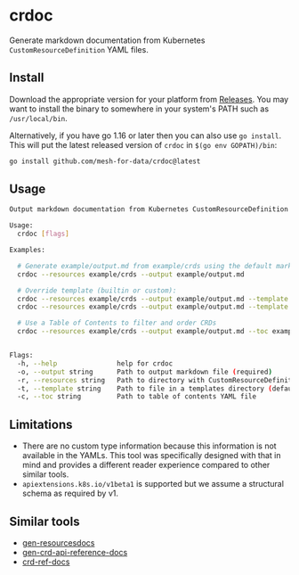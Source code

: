 # crdoc

Generate markdown documentation from Kubernetes `CustomResourceDefinition` YAML files.

## Install

Download the appropriate version for your platform from [Releases](https://github.com/mesh-for-data/crdoc/releases/latest).
You may want to install the binary to somewhere in your system's PATH such as `/usr/local/bin`.

Alternatively, if you have go 1.16 or later then you can also use `go install`. 
This will put the latest released version of `crdoc` in `$(go env GOPATH)/bin`:

```bash
go install github.com/mesh-for-data/crdoc@latest
```

## Usage

```bash
Output markdown documentation from Kubernetes CustomResourceDefinition YAML files

Usage:
  crdoc [flags]

Examples:

  # Generate example/output.md from example/crds using the default markdown.tmpl template: 
  crdoc --resources example/crds --output example/output.md

  # Override template (builtin or custom):
  crdoc --resources example/crds --output example/output.md --template frontmatter.tmpl
  crdoc --resources example/crds --output example/output.md --template templates_folder/file.tmpl

  # Use a Table of Contents to filter and order CRDs
  crdoc --resources example/crds --output example/output.md --toc example/toc.yaml


Flags:
  -h, --help               help for crdoc
  -o, --output string      Path to output markdown file (required)
  -r, --resources string   Path to directory with CustomResourceDefinition YAML files (required)
  -t, --template string    Path to file in a templates directory (default "markdown.tmpl")
  -c, --toc string         Path to table of contents YAML file
```

## Limitations

- There are no custom type information because this information is not available in the YAMLs. This tool was specifically designed with that in mind and provides a different reader experience compared to other similar tools.
- `apiextensions.k8s.io/v1beta1` is supported but we assume a structural schema as required by v1.

## Similar tools

- [gen-resourcesdocs](https://github.com/kubernetes-sigs/reference-docs/tree/master/gen-resourcesdocs)
- [gen-crd-api-reference-docs](https://github.com/ahmetb/gen-crd-api-reference-docs)
- [crd-ref-docs](https://github.com/elastic/crd-ref-docs)

